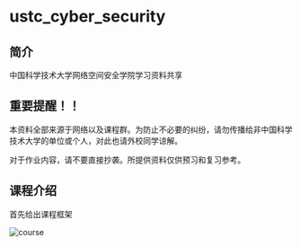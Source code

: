 # ustc_cyber_security
## 简介
中国科学技术大学网络空间安全学院学习资料共享
## 重要提醒！！
本资料全部来源于网络以及课程群。为防止不必要的纠纷，请勿传播给非中国科学技术大学的单位或个人，对此也请外校同学谅解。

对于作业内容，请不要直接抄袭。所提供资料仅供预习和复习参考。

## 课程介绍

首先给出课程框架

![course](https://gitee.com/PB18061383/ustc_cyber_security/raw/master/markdown_assets/course.png)




